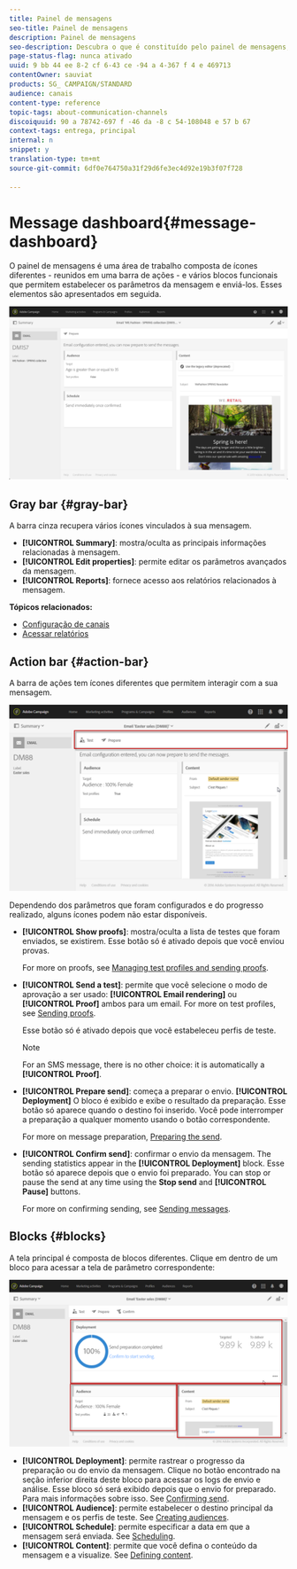 ```yaml
---
title: Painel de mensagens
seo-title: Painel de mensagens
description: Painel de mensagens
seo-description: Descubra o que é constituído pelo painel de mensagens, incluindo a barra de ações e os diversos blocos funcionais.
page-status-flag: nunca ativado
uuid: 9 bb 44 ee 8-2 cf 6-43 ce -94 a 4-367 f 4 e 469713
contentOwner: sauviat
products: SG_ CAMPAIGN/STANDARD
audience: canais
content-type: reference
topic-tags: about-communication-channels
discoiquuid: 90 a 78742-697 f -46 da -8 c 54-108048 e 57 b 67
context-tags: entrega, principal
internal: n
snippet: y
translation-type: tm+mt
source-git-commit: 6df0e764750a31f29d6fe3ec4d92e19b3f07f728

---
```



# Message dashboard{#message-dashboard}

O painel de mensagens é uma área de trabalho composta de ícones diferentes - reunidos em uma barra de ações - e vários blocos funcionais que permitem estabelecer os parâmetros da mensagem e enviá-los. Esses elementos são apresentados em seguida.

![](assets/delivery_dashboard_2.png)

## Gray bar {#gray-bar}

A barra cinza recupera vários ícones vinculados à sua mensagem.

* **[!UICONTROL Summary]**: mostra/oculta as principais informações relacionadas à mensagem.
* **[!UICONTROL Edit properties]**: permite editar os parâmetros avançados da mensagem.
* **[!UICONTROL Reports]**: fornece acesso aos relatórios relacionados à mensagem.

**Tópicos relacionados:**

* [Configuração de canais](../../administration/using/about-channel-configuration.md)
* [Acessar relatórios](../../reporting/using/about-dynamic-reports.md)

## Action bar {#action-bar}

A barra de ações tem ícones diferentes que permitem interagir com a sua mensagem.

![](assets/delivery_dashboard_4.png)

Dependendo dos parâmetros que foram configurados e do progresso realizado, alguns ícones podem não estar disponíveis.

* **[!UICONTROL Show proofs]**: mostra/oculta a lista de testes que foram enviados, se existirem. Esse botão só é ativado depois que você enviou provas.

   For more on proofs, see [Managing test profiles and sending proofs](../../sending/using/managing-test-profiles-and-sending-proofs.md).

* **[!UICONTROL Send a test]**: permite que você selecione o modo de aprovação a ser usado: **[!UICONTROL Email rendering]** ou **[!UICONTROL Proof]** ambos para um email. For more on test profiles, see [Sending proofs](../../sending/using/managing-test-profiles-and-sending-proofs.md#sending-proofs).

   Esse botão só é ativado depois que você estabeleceu perfis de teste.

   >[!NOTE]
   >
   >For an SMS message, there is no other choice: it is automatically a **[!UICONTROL Proof]**.

* **[!UICONTROL Prepare send]**: começa a preparar o envio. **[!UICONTROL Deployment]** O bloco é exibido e exibe o resultado da preparação. Esse botão só aparece quando o destino foi inserido. Você pode interromper a preparação a qualquer momento usando o botão correspondente.

   For more on message preparation, [Preparing the send](../../sending/using/preparing-the-send.md).

* **[!UICONTROL Confirm send]**: confirmar o envio da mensagem. The sending statistics appear in the **[!UICONTROL Deployment]** block. Esse botão só aparece depois que o envio foi preparado. You can stop or pause the send at any time using the **Stop send** and **[!UICONTROL Pause]** buttons.

   For more on confirming sending, see [Sending messages](../../sending/using/confirming-the-send.md).

## Blocks {#blocks}

A tela principal é composta de blocos diferentes. Clique em dentro de um bloco para acessar a tela de parâmetro correspondente:

![](assets/delivery_dashboard_3.png)

* **[!UICONTROL Deployment]**: permite rastrear o progresso da preparação ou do envio da mensagem. Clique no botão encontrado na seção inferior direita deste bloco para acessar os logs de envio e análise. Esse bloco só será exibido depois que o envio for preparado. Para mais informações sobre isso. See [Confirming send](../../sending/using/confirming-the-send.md).
* **[!UICONTROL Audience]**: permite estabelecer o destino principal da mensagem e os perfis de teste. See [Creating audiences](../../audiences/using/creating-audiences.md).
* **[!UICONTROL Schedule]**: permite especificar a data em que a mensagem será enviada. See [Scheduling](../../sending/using/about-scheduling-messages.md).
* **[!UICONTROL Content]**: permite que você defina o conteúdo da mensagem e a visualize. See [Defining content](../../designing/using/designing-content-in-adobe-campaign.md).


